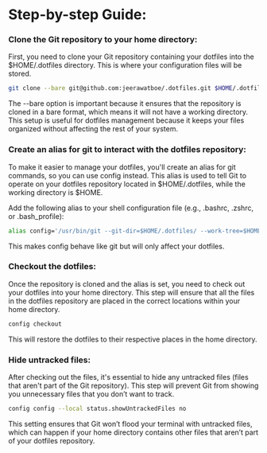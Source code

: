 # Step-by-step Guide:

### Clone the Git repository to your home directory:

First, you need to clone your Git repository containing your dotfiles into the $HOME/.dotfiles directory. This is where your configuration files will be stored.

```bash
git clone --bare git@github.com:jeerawatboe/.dotfiles.git $HOME/.dotfiles
```

The --bare option is important because it ensures that the repository is cloned in a bare format, which means it will not have a working directory. This setup is useful for dotfiles management because it keeps your files organized without affecting the rest of your system.

### Create an alias for git to interact with the dotfiles repository:

To make it easier to manage your dotfiles, you'll create an alias for git commands, so you can use config instead. This alias is used to tell Git to operate on your dotfiles repository located in $HOME/.dotfiles, while the working directory is $HOME.

Add the following alias to your shell configuration file (e.g., .bashrc, .zshrc, or .bash_profile):

```bash
alias config='/usr/bin/git --git-dir=$HOME/.dotfiles/ --work-tree=$HOME'
```

This makes config behave like git but will only affect your dotfiles.

### Checkout the dotfiles:

Once the repository is cloned and the alias is set, you need to check out your dotfiles into your home directory. This step will ensure that all the files in the dotfiles repository are placed in the correct locations within your home directory.

```bash
config checkout
```

This will restore the dotfiles to their respective places in the home directory.

### Hide untracked files:

After checking out the files, it's essential to hide any untracked files (files that aren't part of the Git repository). This step will prevent Git from showing you unnecessary files that you don’t want to track.

```bash
config config --local status.showUntrackedFiles no
```

This setting ensures that Git won’t flood your terminal with untracked files, which can happen if your home directory contains other files that aren’t part of your dotfiles repository.
